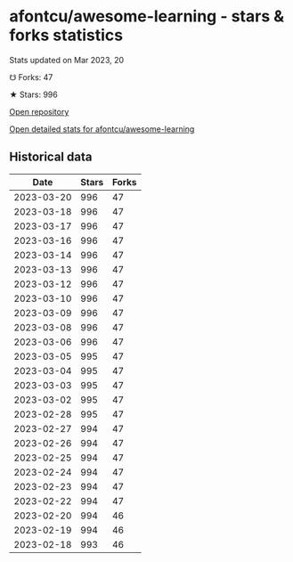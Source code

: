 # afontcu/awesome-learning - stars & forks statistics

Stats updated on Mar 2023, 20

☋ Forks: 47

★ Stars: 996

[Open repository](https://github.com/afontcu/awesome-learning)

[Open detailed stats for afontcu/awesome-learning](https://reviewgithub.com/rep/afontcu/awesome-learning)

## Historical data
| Date | Stars | Forks |
|------|-------|-------|
| 2023-03-20 | 996 | 47 | 
| 2023-03-18 | 996 | 47 | 
| 2023-03-17 | 996 | 47 | 
| 2023-03-16 | 996 | 47 | 
| 2023-03-14 | 996 | 47 | 
| 2023-03-13 | 996 | 47 | 
| 2023-03-12 | 996 | 47 | 
| 2023-03-10 | 996 | 47 | 
| 2023-03-09 | 996 | 47 | 
| 2023-03-08 | 996 | 47 | 
| 2023-03-06 | 996 | 47 | 
| 2023-03-05 | 995 | 47 | 
| 2023-03-04 | 995 | 47 | 
| 2023-03-03 | 995 | 47 | 
| 2023-03-02 | 995 | 47 | 
| 2023-02-28 | 995 | 47 | 
| 2023-02-27 | 994 | 47 | 
| 2023-02-26 | 994 | 47 | 
| 2023-02-25 | 994 | 47 | 
| 2023-02-24 | 994 | 47 | 
| 2023-02-23 | 994 | 47 | 
| 2023-02-22 | 994 | 47 | 
| 2023-02-20 | 994 | 46 | 
| 2023-02-19 | 994 | 46 | 
| 2023-02-18 | 993 | 46 | 

